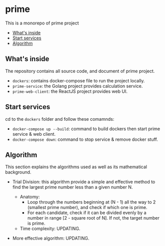 # prime
This is a monorepo of prime project

- [What's inside](#whats-inside)
- [Start services](#Start-services)
- [Algorithm](#Algorithm)


## What's inside
The repository contains all source code, and document of prime project.

- `dockers`: contains docker-compose file to run the project locally.
- `prime-service`: the Golang project provides calculation service.
- `prime-web-client`: the ReactJS project provides web UI.

## Start services
cd to the `dockers` folder and follow these comamnds:

- `docker-compose up --build`: command to build dockers then start prime service & web client.
- `docker-compose down`: command to stop service & remove docker stuff.

## Algorithm
This section explains the algorithms used as well as its mathematical background.

- Trial Division: this algorithm provide a simple and effective method to find the largest prime number less than a given number N.
    - Anatomy:
        - Loop through the numbers beginning at (N - 1) all the way to 2 (smallest prime number), and check if which one is prime.
        - For each candidate, check if it can be divided evenly by a number in range [2 - square root of N]. If not, the target number is prime.
    - Time complexity: UPDATING.

- More effective algorithm: UPDATING.
